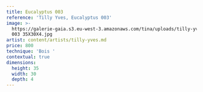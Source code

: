 ```yaml
---
title: Eucalyptus 003
reference: 'Tilly Yves, Eucalyptus 003'
image: >-
  https://galerie-gaia.s3.eu-west-3.amazonaws.com/tina/uploads/tilly-yves/galerie-gaia-tilly-yveseucalyptus
  003 35X30X4.jpg
artist: content/artists/tilly-yves.md
price: 800
technique: 'Bois '
contextual: true
dimensions:
  height: 35
  width: 30
  depth: 4
---
```


